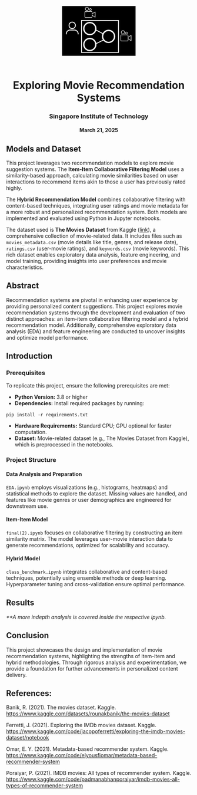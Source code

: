 <!DOCTYPE html>
<html lang="en">
<head>
    <meta charset="UTF-8">
    <meta name="viewport" content="width=device-width, initial-scale=1.0">
    <title>Exploring Movie Recommendation Systems</title>
</head>
<body>
    <div style="text-align: center;">
        <img src="assets/icon.png" alt="Icon Image" style="max-width: 200px; margin-bottom: 20px;">
        <h1>Exploring Movie Recommendation Systems</h1>
        <h3>Singapore Institute of Technology</h3>
        <h4>March 21, 2025</h4>
    </div>
</body>
</html>


## Models and Dataset

This project leverages two recommendation models to explore movie suggestion systems. The **Item-Item Collaborative Filtering Model** uses a similarity-based approach, calculating movie similarities based on user interactions to recommend items akin to those a user has previously rated highly. 

The **Hybrid Recommendation Model** combines collaborative filtering with content-based techniques, integrating user ratings and movie metadata for a more robust and personalized recommendation system. Both models are implemented and evaluated using Python in Jupyter notebooks.

The dataset used is **The Movies Dataset** from Kaggle ([link](https://www.kaggle.com/datasets/rounakbanik/the-movies-dataset?resource=download&select=keywords.csv)), a comprehensive collection of movie-related data. It includes files such as `movies_metadata.csv` (movie details like title, genres, and release date), `ratings.csv` (user-movie ratings), and `keywords.csv` (movie keywords). This rich dataset enables exploratory data analysis, feature engineering, and model training, providing insights into user preferences and movie characteristics.

## Abstract

Recommendation systems are pivotal in enhancing user experience by providing personalized content suggestions. This project explores movie recommendation systems through the development and evaluation of two distinct approaches: an item-item collaborative filtering model and a hybrid recommendation model. Additionally, comprehensive exploratory data analysis (EDA) and feature engineering are conducted to uncover insights and optimize model performance.

## Introduction


### Prerequisites

To replicate this project, ensure the following prerequisites are met:

- **Python Version:** 3.8 or higher
- **Dependencies:** Install required packages by running:

```
pip install -r requirements.txt
```

- **Hardware Requirements:** Standard CPU; GPU optional for faster computation.
- **Dataset:** Movie-related dataset (e.g., The Movies Dataset from Kaggle), which is preprocessed in the notebooks.


### Project Structure

#### Data Analysis and Preparation

`EDA.ipynb` employs visualizations (e.g., histograms, heatmaps) and statistical methods to explore the dataset. Missing values are handled, and features like movie genres or user demographics are engineered for downstream use.

#### Item-Item Model

`final(2).ipynb` focuses on collaborative filtering by constructing an item similarity matrix. The model leverages user-movie interaction data to generate recommendations, optimized for scalability and accuracy.

#### Hybrid Model

`class_benchmark.ipynb` integrates collaborative and content-based techniques, potentially using ensemble methods or deep learning. Hyperparameter tuning and cross-validation ensure optimal performance.

## Results

_**A more indepth analysis is covered inside the respective ipynb._

## Conclusion

This project showcases the design and implementation of movie recommendation systems, highlighting the strengths of item-item and hybrid methodologies. Through rigorous analysis and experimentation, we provide a foundation for further advancements in personalized content delivery.

## References:


Banik, R. (2021). The movies dataset. Kaggle. https://www.kaggle.com/datasets/rounakbanik/the-movies-dataset

Ferretti, J. (2021). Exploring the IMDb movies dataset. Kaggle. https://www.kaggle.com/code/jacopoferretti/exploring-the-imdb-movies-dataset/notebook

Omar, E. Y. (2021). Metadata-based recommender system. Kaggle. https://www.kaggle.com/code/elyousfiomar/metadata-based-recommender-system

Poraiyar, P. (2021). IMDB movies: All types of recommender system. Kaggle. https://www.kaggle.com/code/padmanabhanporaiyar/imdb-movies-all-types-of-recommender-system



